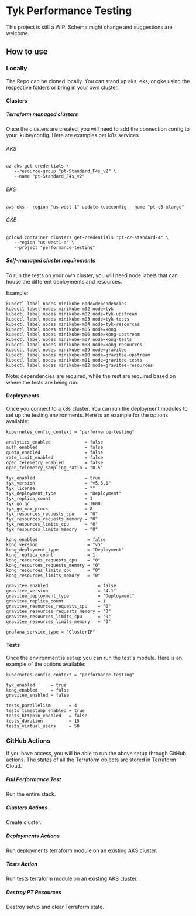 # Tyk Performance Testing

This project is still a WIP. Schema might change and suggestions are welcome. 

## How to use

### Locally
The Repo can be cloned locally. You can stand up aks, eks, or gke using the respective folders or bring in your own cluster. 

#### Clusters
##### Terraform managed clusters
Once the clusters are created, you will need to add the connection config to your .kube/config. Here are examples per k8s services

###### AKS
```
az aks get-credentials \
   --resource-group "pt-Standard_F4s_v2" \
   --name "pt-Standard_F4s_v2"
```

###### EKS
```
aws eks --region "us-west-1" update-kubeconfig --name "pt-c5-xlarge"
```

###### GKE
```
gcloud container clusters get-credentials "pt-c2-standard-4" \
   --region "us-west1-a" \
   --project "performance-testing"
```

##### Self-managed cluster requirements
To run the tests on your own cluster, you will need node labels that can house the different deployments and resources.

Example:
```
kubectl label nodes minikube node=dependencies
kubectl label nodes minikube-m02 node=tyk
kubectl label nodes minikube-m02 node=tyk-upstream
kubectl label nodes minikube-m03 node=tyk-tests
kubectl label nodes minikube-m04 node=tyk-resources
kubectl label nodes minikube-m05 node=kong
kubectl label nodes minikube-m06 node=kong-upstream
kubectl label nodes minikube-m07 node=kong-tests
kubectl label nodes minikube-m08 node=kong-resources
kubectl label nodes minikube-m09 node=gravitee
kubectl label nodes minikube-m10 node=gravitee-upstream
kubectl label nodes minikube-m11 node=gravitee-tests
kubectl label nodes minikube-m12 node=gravitee-resources
```

Note: dependencies are required, while the rest are required based on where the tests are being run. 

#### Deployments
Once you connect to a k8s cluster. You can run the deployment modules to set up the testing environments. Here is an example for the options available:
```
kubernetes_config_context = "performance-testing"

analytics_enabled             = false
auth_enabled                  = false
quota_enabled                 = false
rate_limit_enabled            = false
open_telemetry_enabled        = false
open_telemetry_sampling_ratio = "0.5"

tyk_enabled                   = true
tyk_version                   = "v5.3.1"
tyk_license                   = ""
tyk_deployment_type           = "Deployment"
tyk_replica_count             = 1
tyk_go_gc                     = 1600
tyk_go_max_procs              = 8
tyk_resources_requests_cpu    = "0"
tyk_resources_requests_memory = "0"
tyk_resources_limits_cpu      = "0"
tyk_resources_limits_memory   = "0"

kong_enabled                   = false
kong_version                   = "v5"
kong_deployment_type           = "Deployment"
kong_replica_count             = 1
kong_resources_requests_cpu    = "0"
kong_resources_requests_memory = "0"
kong_resources_limits_cpu      = "0"
kong_resources_limits_memory   = "0"

gravitee_enabled                   = false
gravitee_version                   = "4.1"
gravitee_deployment_type           = "Deployment"
gravitee_replica_count             = 1
gravitee_resources_requests_cpu    = "0"
gravitee_resources_requests_memory = "0"
gravitee_resources_limits_cpu      = "0"
gravitee_resources_limits_memory   = "0"

grafana_service_type = "ClusterIP"
```

#### Tests
Once the environment is set up you can run the test's module. Here is an example of the options available:
```
kubernetes_config_context = "performance-testing"

tyk_enabled      = true
kong_enabled     = false
gravitee_enabled = false

tests_parallelism       = 4
tests_timestamp_enabled = true
tests_httpbin_enabled   = false
tests_duration          = 15
tests_virtual_users     = 50
```

### GitHub Actions
If you have access, you will be able to run the above setup through GitHub actions. The states of all the Terraform objects are stored in Terraform Cloud. 

##### Full Performance Test
Run the entire stack.

##### Clusters Actions
Create cluster.

##### Deployments Actions
Run deployments terraform module on an existing AKS cluster.

##### Tests Action
Run tests terraform module on an existing AKS cluster.

##### Destroy PT Resources
Destroy setup and clear Terraform state. 
